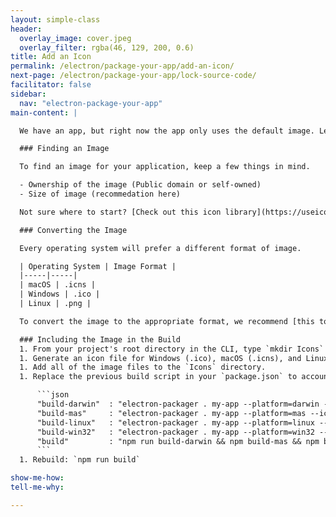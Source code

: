 ```yaml
---
layout: simple-class
header:
  overlay_image: cover.jpeg
  overlay_filter: rgba(46, 129, 200, 0.6)
title: Add an Icon
permalink: /electron/package-your-app/add-an-icon/
next-page: /electron/package-your-app/lock-source-code/
facilitator: false
sidebar:
  nav: "electron-package-your-app"
main-content: |

  We have an app, but right now the app only uses the default image. Let's make it a specific, custom image.

  ### Finding an Image

  To find an image for your application, keep a few things in mind.

  - Ownership of the image (Public domain or self-owned)
  - Size of image (recommedation here)

  Not sure where to start? [Check out this icon library](https://useiconic.com/open)!

  ### Converting the Image

  Every operating system will prefer a different format of image.

  | Operating System | Image Format |
  |-----|-----|
  | macOS | .icns |
  | Windows | .ico |
  | Linux | .png |

  To convert the image to the appropriate format, we recommend [this tool](https://iconverticons.com/online/).

  ### Including the Image in the Build
  1. From your project's root directory in the CLI, type `mkdir Icons` to create a new Icons directory.
  1. Generate an icon file for Windows (.ico), macOS (.icns), and Linux (.png).
  1. Add all of the image files to the `Icons` directory.
  1. Replace the previous build script in your `package.json` to account for builds with different icons with the scripts below. In the example below, the app name is `my-app`, and the icon name is `unicorn`. You can change that to match your own app and icon name.

      ```json
      "build-darwin"  : "electron-packager . my-app --platform=darwin --icon Icons/unicorn.icns --overwrite --ignore=node_modules/electron-*",
      "build-mas"     : "electron-packager . my-app --platform=mas --icon Icons/unicorn.icns --overwrite --ignore=node_modules/electron-*",
      "build-linux"   : "electron-packager . my-app --platform=linux --icon Icons/unicorn.png --overwrite --ignore=node_modules/electron-*",
      "build-win32"   : "electron-packager . my-app --platform=win32 --icon Icons/unicorn.ico --overwrite --ignore=node_modules/electron-* ",
      "build"         : "npm run build-darwin && npm build-mas && npm build-linux && npm-build-win32"
      ```
  1. Rebuild: `npm run build`

show-me-how:
tell-me-why:

---
```


